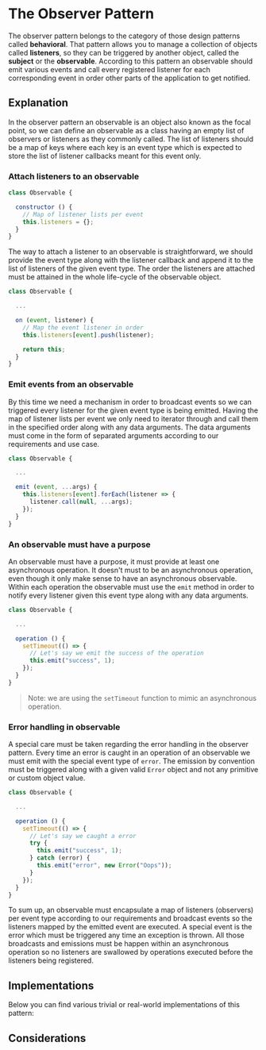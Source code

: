 # The Observer Pattern #

The observer pattern belongs to the category of those design patterns called **behavioral**. That pattern allows you to manage a collection of objects called **listeners**, so they can be triggered by another object, called the **subject** or the **observable**. According to this pattern an observable should emit various events and call every registered listener for each corresponding event in order other parts of the application to get notified.

## Explanation ##

In the observer pattern an observable is an object also known as the focal point, so we can define an observable as a class having an empty list of observers or listeners as they commonly called. The list of listeners should be a map of keys where each key is an event type which is expected to store the list of listener callbacks meant for this event only.

### Attach listeners to an observable ###

```javascript
class Observable {

  constructor () {
    // Map of listener lists per event
    this.listeners = {};
  }
}
```

The way to attach a listener to an observable is straightforward, we should provide the event type along with the listener callback and append it to the list of listeners of the given event type. The order the listeners are attached must be attained in the whole life-cycle of the observable object.

```javascript
class Observable {

  ...

  on (event, listener) {
    // Map the event listener in order
    this.listeners[event].push(listener);

    return this;
  }
}
```

### Emit events from an observable ###

By this time we need a mechanism in order to broadcast events so we can triggered every listener for the given event type is being emitted. Having the map of listener lists per event we only need to iterator through and call them in the specified order along with any data arguments. The data arguments must come in the form of separated arguments according to our requirements and use case.

```javascript
class Observable {

  ...

  emit (event, ...args) {
    this.listeners[event].forEach(listener => {
      listener.call(null, ...args);
    });
  }
} 
```

### An observable must have a purpose ###

An observable must have a purpose, it must provide at least one asynchronous operation. It doesn't must to be an asynchronous operation, even though it only make sense to have an asynchronous observable. Within each operation the observable must use the `emit` method in order to notify every listener given this event type along with any data arguments.

```javascript
class Observable {

  ...

  operation () {
    setTimeout(() => {
      // Let's say we emit the success of the operation
      this.emit("success", 1);
    });
  }
}
```

> Note: we are using the `setTimeout` function to mimic an asynchronous operation.

### Error handling in observable ###

A special care must be taken regarding the error handling in the observer pattern. Every time an error is caught in an operation of an observable we must emit with the special event type of `error`. The emission by convention must be triggered along with a given valid `Error` object and not any primitive or custom object value.

```javascript
class Observable {

  ...

  operation () {
    setTimeout(() => {
      // Let's say we caught a error
      try {
        this.emit("success", 1);
      } catch (error) {
        this.emit("error", new Error("Oops"));
      }
    });
  }
}
```

To sum up, an observable must encapsulate a map of listeners (observers) per event type according to our requirements and broadcast events so the listeners mapped by the emitted event are executed. A special event is the error which must be triggered any time an exception is thrown. All those broadcasts and emissions must be happen within an asynchronous operation so no listeners are swallowed by operations executed before the listeners being registered.

## Implementations ##

Below you can find various trivial or real-world implementations of this pattern:

## Considerations ##
